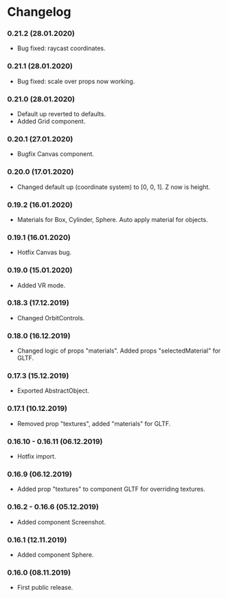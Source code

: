 # Changelog

### 0.21.2 (28.01.2020)

* Bug fixed: raycast coordinates.

### 0.21.1 (28.01.2020)

* Bug fixed: scale over props now working.

### 0.21.0 (28.01.2020)

* Default up reverted to defaults.
* Added Grid component.

### 0.20.1 (27.01.2020)

* Bugfix Canvas component.

### 0.20.0 (17.01.2020)

* Changed default up (coordinate system) to [0, 0, 1]. Z now is height.

### 0.19.2 (16.01.2020)

* Materials for Box, Cylinder, Sphere. Auto apply material for objects.

### 0.19.1 (16.01.2020)

* Hotfix Canvas bug.

### 0.19.0 (15.01.2020)

* Added VR mode.

### 0.18.3 (17.12.2019)

* Changed OrbitControls.

### 0.18.0 (16.12.2019)

* Changed logic of props "materials". Added props "selectedMaterial" for GLTF. 

### 0.17.3 (15.12.2019)

* Exported AbstractObject.

### 0.17.1 (10.12.2019)

* Removed prop "textures", added "materials" for GLTF.

### 0.16.10 - 0.16.11 (06.12.2019)

* Hotfix import.

### 0.16.9 (06.12.2019)

* Added prop "textures" to component GLTF for overriding textures. 

### 0.16.2 - 0.16.6 (05.12.2019)

* Added component Screenshot.

### 0.16.1 (12.11.2019)

* Added component Sphere.

### 0.16.0 (08.11.2019)

* First public release.
